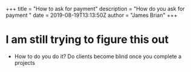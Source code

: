 +++
title = "How to ask for payment"
description = "How do you ask for payment "
date = 2019-08-19T13:13:50Z
author = "James Brian"
+++

# I am still trying to figure this out 
	
* How to do you do it? Do clients become blind once you complete a projects

